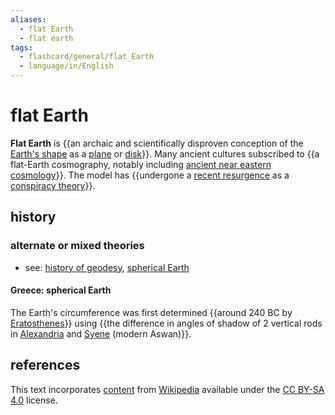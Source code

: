 ```yaml
---
aliases:
  - flat Earth
  - flat earth
tags:
  - flashcard/general/flat_Earth
  - language/in/English
---
```


# flat Earth

__Flat Earth__ is {{an archaic and scientifically disproven conception of the [Earth's shape](figure%20of%20the%20Earth.md) as a [plane](Euclidean%20plane.md) or [disk](disk%20(mathematics).md)}}. Many ancient cultures subscribed to {{a flat-Earth cosmography, notably including [ancient near eastern cosmology](ancient%20near%20eastern%20cosmology.md)}}. The model has {{undergone a [recent resurgence](modern%20flat%20Earth%20beliefs.md) as a [conspiracy theory](conspiracy%20theory.md)}}. <!--SR:!2024-09-01,49,310!2024-09-13,60,310!2024-08-29,44,290-->

## history

### alternate or mixed theories

- see: [history of geodesy](history%20of%20geodesy.md), [spherical Earth](spherical%20Earth.md)

#### Greece: spherical Earth

The Earth's circumference was first determined {{around 240 BC by [Eratosthenes](Eratosthenes.md)}} using {{the difference in angles of shadow of 2 vertical rods in [Alexandria](Alexandria.md) and [Syene](Aswan.md) (modern Aswan)}}. <!--SR:!2024-08-18,22,230!2024-08-14,31,270-->

## references

This text incorporates [content](https://en.wikipedia.org/wiki/flat_Earth) from [Wikipedia](Wikipedia.md) available under the [CC BY-SA 4.0](https://creativecommons.org/licenses/by-sa/4.0/) license.
